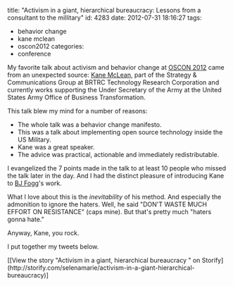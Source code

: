 title: "Activism in a giant, hierarchical bureaucracy: Lessons from a consultant to the millitary"
id: 4283
date: 2012-07-31 18:16:27
tags: 
- behavior change
- kane mclean
- oscon2012
categories: 
- conference

My favorite talk about activism and behavior change at [OSCON 2012](http://oscon.com) came from an unexpected source: [Kane McLean](http://www.oscon.com/oscon2012/public/schedule/detail/24185), part of the Strategy & Communications Group at BRTRC Technology Research Corporation and currently works supporting the Under Secretary of the Army at the United States Army Office of Business Transformation.

This talk blew my mind for a number of reasons: 
<!--more-->

*   The whole talk was a behavior change manifesto.
*   This was a talk about implementing open source technology inside the US Military.
*   Kane was a great speaker.
*   The advice was practical, actionable and immediately redistributable.

I evangelized the 7 points made in the talk to at least 10 people who missed the talk later in the day. And I had the distinct pleasure of introducing Kane to [BJ Fogg](http://www.bjfogg.com/)'s work.

What I love about this is the _inevitability_ of his method. And especially the admonition to ignore the haters. Well, he said "DON'T WASTE MUCH EFFORT ON RESISTANCE" (caps mine). But that's pretty much "haters gonna hate."

Anyway, Kane, you rock. 

I put together my tweets below.

<script src="http://storify.com/selenamarie/activism-in-a-giant-hierarchical-bureaucracy.js"></script><noscript>[[View the story "Activism in a giant, hierarchical bureaucracy " on Storify](http://storify.com/selenamarie/activism-in-a-giant-hierarchical-bureaucracy)]</noscript>
